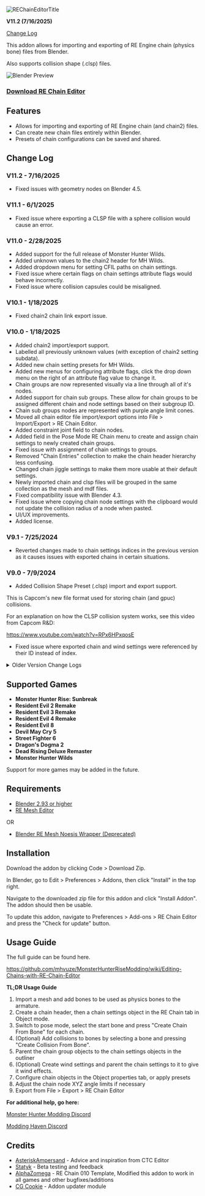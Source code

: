 ![REChainEditorTitle](https://github.com/NSACloud/RE-Chain-Editor/assets/46909075/e74f6ac0-e7c7-4f26-94af-0cf1ff9e95ee)

**V11.2 (7/16/2025)**

[Change Log](https://github.com/NSACloud/RE-Chain-Editor?tab=readme-ov-file#change-log)

This addon allows for importing and exporting of RE Engine chain (physics bone) files from Blender.

Also supports collision shape (.clsp) files.

![Blender Preview](https://github.com/user-attachments/assets/d8c2ebd7-01bb-48ac-963b-6e9f921627cb)

### [Download RE Chain Editor](https://github.com/NSACloud/RE-Chain-Editor/archive/refs/heads/main.zip)

## Features
 - Allows for importing and exporting of RE Engine chain (and chain2) files.
 - Can create new chain files entirely within Blender.
 - Presets of chain configurations can be saved and shared.



## Change Log

### V11.2 - 7/16/2025
* Fixed issues with geometry nodes on Blender 4.5.

### V11.1 - 6/1/2025
* Fixed issue where exporting a CLSP file with a sphere collision would cause an error.

### V11.0 - 2/28/2025
* Added support for the full release of Monster Hunter Wilds.
* Added unknown values to the chain2 header for MH Wilds.
* Added dropdown menu for setting CFIL paths on chain settings.
* Fixed issue where certain flags on chain settings attribute flags would behave incorrectly.
* Fixed issue where collision capsules could be misaligned.

### V10.1 - 1/18/2025
* Fixed chain2 chain link export issue.

### V10.0 - 1/18/2025

* Added chain2 import/export support.
* Labelled all previously unknown values (with exception of chain2 setting subdata).
* Added new chain setting presets for MH Wilds.
* Added new menus for configuring attribute flags, click the drop down menu on the right of an attribute flag value to change it.
* Chain groups are now represented visually via a line through all of it's nodes.
* Added support for chain sub groups. These allow for chain groups to be assigned different chain and node settings based on their subgroup ID.
* Chain sub groups nodes are represented with purple angle limit cones.
* Moved all chain editor file import/export options into File > Import/Export > RE Chain Editor.
* Added constraint joint field to chain nodes.
* Added field in the Pose Mode RE Chain menu to create and assign chain settings to newly created chain groups.
* Fixed issue with assignment of chain settings to groups.
* Removed "Chain Entries" collection to make the chain header hierarchy less confusing.
* Changed chain jiggle settings to make them more usable at their default settings.
* Newly imported chain and clsp files will be grouped in the same collection as the mesh and mdf files.
* Fixed compatibility issue with Blender 4.3.
* Fixed issue where copying chain node settings with the clipboard would not update the collision radius of a node when pasted.
* UI/UX improvements.
* Added license.

### V9.1 - 7/25/2024

* Reverted changes made to chain settings indices in the previous version as it causes issues with exported chains in certain situations.

### V9.0 - 7/9/2024

* Added Collision Shape Preset (.clsp) import and export support.

This is Capcom's new file format used for storing chain (and gpuc) collisions.

For an explanation on how the CLSP collision system works, see this video from Capcom R&D: 

https://www.youtube.com/watch?v=RPx6HPxqosE

* Fixed issue where exported chain and wind settings were referenced by their ID instead of index.

<details>
  <summary>Older Version Change Logs</summary>

### V8.1 - 5/22/2024

* Fixed incompatibility with Blender 3.4 - 3.6

### V8 - 5/20/2024

NOTE: If you're updating from a previous version, you have to delete any chains saved to a blend file and reimport the chain file for them to work properly.

* Visuals have been overhauled. Chain objects now have colors and more accurately represent their functionality visually.
* Chain link collisions have been added. This adds collision between linked chains and can greatly reduce clipping.
* Chain links can have collisions assigned to them by using the "Create Chain Link Collision" button with a chain link selected.
* Chain links now draw a line between the chain groups they are attached to.
* Added support for tapered capsules. This allows for collision capsules to have a different radius on each end. This is only supported on chain version 46 and above. If exporting an older version, the end radius will be corrected to match the start radius. 
* Chain objects are now organized into collections to make managing them easier.
* The naming scheme of chain collisions and chain links have been changed to visually show what bones they attach to.
* Bones assigned to chains are now colored green.
* The RE Chain Visiblity panel has been organized into sub menus with several new options added.
* The last angle limit cone of a chain is now hidden by default. This is because the last chain node typically isn't used. This can be changed under Visibility > Angle Limit Settings > Hide Last Node Cone.
* Fixed issue where collisions were not imported correctly in RE2/RE3 RT.
* Minor bug fixes

### V7 - 4/28/2024

* Added RE Toolbox integration. Any chain files exported will be added to RE Toolbox's batch export list.
* Fixed bug with getting the armature object to attach chains to.


### V6 - 4/20/2024

If you are updating to V6, uncheck RE Chain Editor in the addons menu and restart Blender before installing the new version.

* Added support for meshes imported with RE Mesh Editor.
* Added addon updater functionality, the addon can now be updated directly from Preferences > Add-ons > RE Chain Editor
* Chains now use collections. This allows for multiple chain files to be in a scene at the same time.
* Added Target Armature import option. This allows you to specify which armature to attach the chain to.
* Added Merge Chain Collection import option. This allows for newly chain files to be merged with an existing chain collection.
* Added Active Chain Collection field to the Object Mode Tools and Pose Mode Tools panels. This determines where newly created chain objects will be assigned.
* Added Chain Collection export option. This allows you to specify which chain collection to export.
* Added Hide Non Collisions option to the Visibility panel.
* Chain collisions can now be moved and scaled like normal objects to set their position and radius. Previously, these would have to be set in collision settings menu.
* The default angle limit orientation for newly created chains has been altered so that the first angle limit points towards the next bone.
* Added Dragon's Dogma 2 support (untested)
* Various bug fixes

### V5 - 9/11/2023

* Fixed an issue where Street Fighter 6 chain settings did not import or export correctly. Any previously imported chains saved in a blend file should be reimported.
* Fixed issue causing crashes with SF6 due to certain data being missing when importing certain chain files.
* Chain collisions now show the bone they're connected to in their name.

NOTE: Due to them containing lots of currently unmapped data, certain SF6 chain files such as Kimberly's cannot be imported without them having issues in game when exported.

### V4 - 4/16/2023

* Added support for RE:Verse.
* Added experimental features under the Pose Mode tools. This allows for things such as chains connected to chains and single bone capsule collisions. Be warned that there is no error checking if you make a mistake. Use at your own risk.
* Minor bug fixes.

### V3 - 4/13/2023

* Added support for Resident Evil 4.
* Moved exporting of all chain versions to a single export menu. Choose which game to export for in the top right when exporting.
 
### V2 - 2/18/2023

If you are updating to V2 from a previous version, any chain files previously saved to Blender have to be reimported.

This is because certain settings have been stored differently compared to the previous version and it will cause issues when exporting.

**New Features:**
* Angle limit orientation is now set automatically when creating new chains. Manual adjustments may still be required at times.
* Chain nodes now have cones to display angle limits.
* In the Object Mode Tools panel, added 2 new buttons for aligning angle limits and setting an angle limit radius ramp across a chain.
* In the Object Mode Visibility panel, added buttons for hiding non chain objects to make selecting things quicker.
* In the Pose Mode Tools panel, added 2 new buttons for renaming bone chains and aligning bone tails to an axis.
* Angle limit object orientations can now be copied and pasted using the clipboard.
* Added support for collision filter file (.cfil) paths to chain settings.
* Added support for collision subdata (For RE2 RT).
* Several minor bug fixes.
 
 </details>
 
 ## Supported Games
 - **Monster Hunter Rise: Sunbreak**
 - **Resident Evil 2 Remake**
 - **Resident Evil 3 Remake**
 - **Resident Evil 4 Remake**
 - **Resident Evil 8**
 - **Devil May Cry 5**
 - **Street Fighter 6**
 - **Dragon's Dogma 2**
 - **Dead Rising Deluxe Remaster**
 - **Monster Hunter Wilds**
 
Support for more games may be added in the future.

## Requirements
* [Blender 2.93 or higher](https://www.blender.org/download/)
* [RE Mesh Editor](https://github.com/NSACloud/RE-Mesh-Editor)

OR
* [Blender RE Mesh Noesis Wrapper (Deprecated)](https://github.com/NSACloud/Blender-RE-Mesh-Noesis-Wrapper)
## Installation
Download the addon by clicking Code > Download Zip.

In Blender, go to Edit > Preferences > Addons, then click "Install" in the top right.

Navigate to the downloaded zip file for this addon and click "Install Addon". The addon should then be usable.

To update this addon, navigate to Preferences > Add-ons > RE Chain Editor and press the "Check for update" button.

## Usage Guide

The full guide can be found here.

https://github.com/mhvuze/MonsterHunterRiseModding/wiki/Editing-Chains-with-RE-Chain-Editor

**TL;DR Usage Guide**

1. Import a mesh and add bones to be used as physics bones to the armature.
2. Create a chain header, then a chain settings object in the RE Chain tab in Object mode.
3. Switch to pose mode, select the start bone and press "Create Chain From Bone" for each chain.
4. (Optional) Add collisions to bones by selecting a bone and pressing "Create Collision From Bone".
5. Parent the chain group objects to the chain settings objects in the outliner
6. (Optional) Create wind settings and parent the chain settings to it to give it wind effects.
7. Configure chain objects in the Object properties tab, or apply presets
8. Adjust the chain node XYZ angle limits if necessary
9. Export from File > Export > RE Chain Editor

**For additional help, go here:**

[Monster Hunter Modding Discord](https://discord.gg/gJwMdhK)

[Modding Haven Discord](https://discord.gg/modding-haven-718224210270617702)

 ## Credits
 - [AsteriskAmpersand](https://github.com/AsteriskAmpersand) - Advice and inspiration from CTC Editor
- [Statyk](https://www.youtube.com/channel/UC2nEkiSL_X7xh6QHJcS0Wjw) - Beta testing and feedback
- [AlphaZomega](https://github.com/alphazolam/) - RE Chain 010 Template, Modified this addon to work in all games and other bugfixes/additions
- [CG Cookie](https://github.com/CGCookie) - Addon updater module
